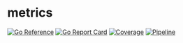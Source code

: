 # metrics

[![Go Reference](https://pkg.go.dev/badge/github.com/egnd/go-toolbox/metrics.svg)](https://pkg.go.dev/github.com/egnd/go-toolbox/metrics)
[![Go Report Card](https://goreportcard.com/badge/github.com/egnd/go-toolbox/metrics)](https://goreportcard.com/report/github.com/egnd/go-toolbox/metrics)
[![Coverage](https://codecov.io/gh/egnd/go-toolbox/branch/master/graph/badge.svg?token=ZR296QS3S3)](https://codecov.io/gh/egnd/go-toolbox)
[![Pipeline](https://github.com/egnd/go-toolbox/actions/workflows/pipeline.yml/badge.svg)](https://github.com/egnd/go-toolbox/actions?query=workflow%3APipeline)
